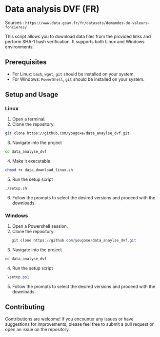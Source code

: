 # Data analysis DVF (FR)

Sources : ``https://www.data.gouv.fr/fr/datasets/demandes-de-valeurs-foncieres/``

This script allows you to download data files from the provided links and perform SHA-1 hash verification. It supports both Linux and Windows environments.

## Prerequisites

- For Linux: `bash`, `wget`, `git` should be installed on your system.
- For Windows: `PowerShell`, `git` should be installed on your system.

## Setup and Usage

### Linux

1. Open a terminal.
2. Clone the repository:

```bash
git clone https://github.com/yougoxe/data_anaylse_dvf.git
```
3. Navigate into the project
```bash
cd data_analyse_dvf
```

4. Make it executable
```bash
chmod +x data_download_linux.sh
```

5. Run the setup script
```bash
./setup.sh
```

6. Follow the prompts to select the desired versions and proceed with the downloads.

### Windows

1. Open a Powershell session.
2. Clone the repository:

```ps1
   git clone https://github.com/yougoxe/data_anaylse_dvf.git
```
3. Navigate into the project
```ps1
cd data_analyse_dvf
```

4. Run the setup script
```ps1
.\setup.ps1
```

5. Follow the prompts to select the desired versions and proceed with the downloads.


## Contributing

Contributions are welcome! If you encounter any issues or have suggestions for improvements, please feel free to submit a pull request or open an issue on the repository.

